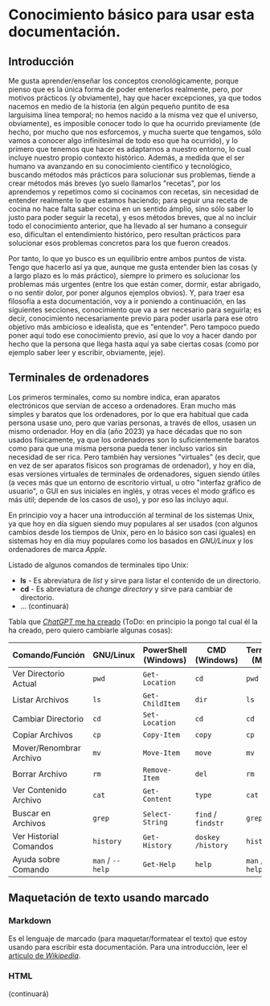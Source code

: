 # Conocimiento básico para usar esta documentación.

## Introducción
Me gusta aprender/enseñar los conceptos cronológicamente, porque pienso que es la única forma de poder entenerlos realmente, pero, por motivos prácticos (y obviamente), hay que hacer excepciones, 
ya que todos nacemos en medio de la historia (en algún pequeño puntito de esa larguísima línea temporal; no hemos nacido a la misma vez que el universo, obviamente), es imposible conocer todo lo que 
ha ocurrido previamente (de hecho, por mucho que nos esforcemos, y mucha suerte que tengamos, sólo vamos a conocer algo infinitesimal de todo eso que ha ocurrido), y lo primero que tenemos que hacer 
es adaptarnos a nuestro entorno, lo cual incluye nuestro propio contexto histórico. Además, a medida que el ser humano va avanzando en su conocimiento científico y tecnológico, buscando métodos más 
prácticos para solucionar sus problemas, tiende a crear métodos más breves (yo suelo llamarlos "recetas", por los aprendemos y repetimos como si cocinamos con recetas, sin necesidad de entender realmente lo 
que estamos haciendo; para seguir una receta de cocina no hace falta saber cocina en un sentido ámplio, sino sólo saber lo justo para poder seguir la receta), y esos métodos breves, que al no incluir 
todo el conocimiento anterior, que ha llevado al ser humano a conseguir eso, dificultan el entendimiento histórico, pero resultan prácticos para solucionar esos problemas concretos para los que fueron
creados.

Por tanto, lo que yo busco es un equilibrio entre ambos puntos de vista. Tengo que hacerlo así ya que, aunque me gusta entender bien las cosas (y a largo plazo es lo más práctico), siempre lo primero
es solucionar los problemas más urgentes (entre los que están comer, dormir, estar abrigado, o no sentir dolor, por poner algunos ejemplos obvios). Y, para traer esa filosofía a esta documentación, 
voy a ir poniendo a continuación, en las siguientes secciones, conocimiento que va a ser necesario para seguirla; es decir, conocimiento necesariamente previo para poder usarla para ese otro objetivo 
más ambicioso e idealista, que es "entender". Pero tampoco puedo poner aquí todo ese conocimiento previo, así que lo voy a hacer dando por hecho que la persona que llega hasta aquí ya sabe ciertas 
cosas (como por ejemplo saber leer y escribir, obviamente, jeje).

## Terminales de ordenadores
Los primeros terminales, como su nombre indica, eran aparatos electrónicos que servían de acceso a ordenadores. Eran mucho más simples y baratos que los ordenadores, por lo que era habitual que 
cada persona usase uno, pero que varias personas, a través de ellos, usasen un mismo ordenador. Hoy en día (año 2023) ya hace décadas que no son usados físicamente, ya que los ordenadores son lo 
suficientemente baratos como para que una misma persona pueda tener incluso varios sin necesidad de ser rica. Pero también hay versiones "virtuales" (es decir, que en vez de ser aparatos físicos son
programas de ordenador), y hoy en día, esas versiones virtuales de terminales de ordenadores, siguen siendo útiles (a veces más que un entorno de escritorio virtual, u otro "interfaz gráfico de usuario", o GUI en sus iniciales en inglés, y otras veces el modo
gráfico es más útil; depende de los casos de uso), y por eso las incluyo aquí.

En principio voy a hacer una introducción al terminal de los sistemas Unix, ya que hoy en día siguen siendo muy populares al ser usados (con algunos cambios desde los tiempos de Unix, pero en lo 
básico son casi iguales) en sistemas hoy en día muy populares como los basados en *GNU/Linux* y los ordenadores de marca *Apple*.

Listado de algunos comandos de terminales tipo Unix:
 - **ls** - Es abreviatura de *list* y sirve para listar el contenido de un directorio.
 - **cd** - Es abreviatura de *change directory* y sirve para cambiar de directorio.
 - ... (continuará)

Tabla que [*ChatGPT* me ha creado](https://chat.openai.com/share/ad3e8fea-d73a-4b6d-a39d-5a2424b16f90) (ToDo: en principio la pongo tal cual él la ha creado, pero quiero cambiarle algunas cosas):

| Comando/Función         | GNU/Linux        | PowerShell (Windows) | CMD (Windows)   | Terminal (Mac)    |
|-------------------------|------------------|----------------------|-----------------|-------------------|
| Ver Directorio Actual   | `pwd`            | `Get-Location`       | `cd`            | `pwd`             |
| Listar Archivos         | `ls`             | `Get-ChildItem`      | `dir`           | `ls`              |
| Cambiar Directorio      | `cd`             | `Set-Location`       | `cd`            | `cd`              |
| Copiar Archivos         | `cp`             | `Copy-Item`          | `copy`          | `cp`              |
| Mover/Renombrar Archivo | `mv`             | `Move-Item`          | `move`          | `mv`              |
| Borrar Archivo          | `rm`             | `Remove-Item`        | `del`           | `rm`              |
| Ver Contenido Archivo   | `cat`            | `Get-Content`        | `type`          | `cat`             |
| Buscar en Archivos      | `grep`           | `Select-String`      | `find` / `findstr` | `grep`         |
| Ver Historial Comandos  | `history`        | `Get-History`        | `doskey /history` | `history`       |
| Ayuda sobre Comando     | `man` / `--help` | `Get-Help`           | `help`          | `man` / `--help` |


## Maquetación de texto usando marcado

### Markdown
Es el lenguaje de marcado (para maquetar/formatear el texto) que estoy usando para escribir esta documentación. Para una introducción, leer el
[artículo de *Wikipedia*](https://es.wikipedia.org/wiki/Markdown).
### HTML
(continuará)
